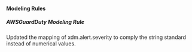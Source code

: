 #### Modeling Rules
##### AWSGuardDuty Modeling Rule
Updated the mapping of xdm.alert.severity to comply the string standard instead of numerical values.
